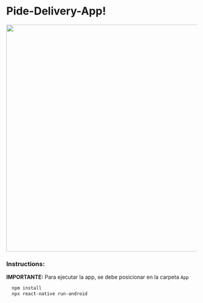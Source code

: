 # Pide-Delivery-App!

<div>
    <img  height = "600" src='https://user-images.githubusercontent.com/71783387/135901086-b00db2ec-8bae-4674-af55-a6ba811e519f.png'>
    </img>
</div>
            
### Instructions: 
**IMPORTANTE:** Para ejecutar la app, se debe posicionar en la carpeta `App`

```bash
  npm install
  npx react-native run-android
```

